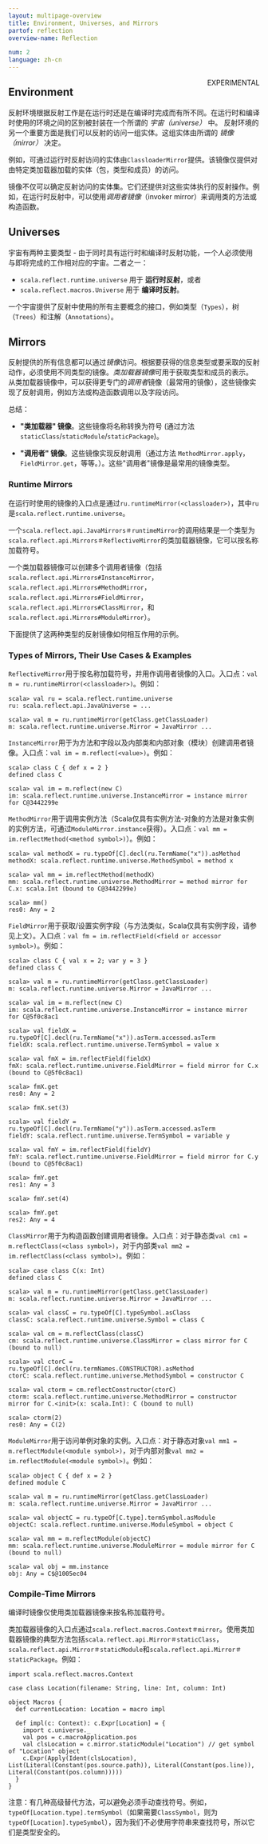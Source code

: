```yaml
---
layout: multipage-overview
title: Environment, Universes, and Mirrors
partof: reflection
overview-name: Reflection

num: 2
language: zh-cn
---
```


<span class="label important" style="float: right;">EXPERIMENTAL</span>

## Environment

反射环境根据反射工作是在运行时还是在编译时完成而有所不同。在运行时和编译时使用的环境之间的区别被封装在一个所谓的 *宇宙（universe）* 中。
反射环境的另一个重要方面是我们可以反射的访问一组实体。这组实体由所谓的 *镜像（mirror）* 决定。

例如，可通过运行时反射访问的实体由`ClassloaderMirror`提供。该镜像仅提供对由特定类加载器加载的实体（包，类型和成员）的访问。

镜像不仅可以确定反射访问的实体集。它们还提供对这些实体执行的反射操作。例如，在运行时反射中，可以使用*调用者镜像*（invoker mirror）来调用类的方法或构造函数。

## Universes

宇宙有两种主要类型 - 由于同时具有运行时和编译时反射功能，一个人必须使用与即将完成的工作相对应的宇宙。二者之一：

- `scala.reflect.runtime.universe` 用于 **运行时反射**，或者
- `scala.reflect.macros.Universe` 用于 **编译时反射**。

一个宇宙提供了反射中使用的所有主要概念的接口，例如类型（`Types`），树（`Trees`）和注解（`Annotations`）。

## Mirrors

反射提供的所有信息都可以通过*镜像*访问。根据要获得的信息类型或要采取的反射动作，必须使用不同类型的镜像。*类加载器镜像*可用于获取类型和成员的表示。
从类加载器镜像中，可以获得更专门的*调用者*镜像（最常用的镜像），这些镜像实现了反射调用，例如方法或构造函数调用以及字段访问。

总结：

- **"类加载器" 镜像**。这些镜像将名称转换为符号 (通过方法 `staticClass`/`staticModule`/`staticPackage`)。

- **"调用者" 镜像**。这些镜像实现反射调用（通过方法 `MethodMirror.apply`，`FieldMirror.get`，等等。）。这些"调用者"镜像是最常用的镜像类型。

### Runtime Mirrors

在运行时使用的镜像的入口点是通过`ru.runtimeMirror(<classloader>)`，其中`ru`是`scala.reflect.runtime.universe`。

一个`scala.reflect.api.JavaMirrors＃runtimeMirror`的调用结果是一个类型为`scala.reflect.api.Mirrors＃ReflectiveMirror`的类加载器镜像，它可以按名称加载符号。

一个类加载器镜像可以创建多个调用者镜像（包括`scala.reflect.api.Mirrors#InstanceMirror`，`scala.reflect.api.Mirrors#MethodMirror`，`scala.reflect.api.Mirrors#FieldMirror`，`scala.reflect.api.Mirrors#ClassMirror`，和`scala.reflect.api.Mirrors#ModuleMirror`）。

下面提供了这两种类型的反射镜像如何相互作用的示例。

### Types of Mirrors, Their Use Cases & Examples

`ReflectiveMirror`用于按名称加载符号，并用作调用者镜像的入口。入口点：`val m = ru.runtimeMirror(<classloader>)`。例如：

    scala> val ru = scala.reflect.runtime.universe
    ru: scala.reflect.api.JavaUniverse = ...

    scala> val m = ru.runtimeMirror(getClass.getClassLoader)
    m: scala.reflect.runtime.universe.Mirror = JavaMirror ...

`InstanceMirror`用于为方法和字段以及内部类和内部对象（模块）创建调用者镜像。入口点：`val im = m.reflect(<value>)`。例如：

    scala> class C { def x = 2 }
    defined class C

    scala> val im = m.reflect(new C)
    im: scala.reflect.runtime.universe.InstanceMirror = instance mirror for C@3442299e

`MethodMirror`用于调用实例方法（Scala仅具有实例方法-对象的方法是对象实例的实例方法，可通过`ModuleMirror.instance`获得）。入口点：`val mm = im.reflectMethod(<method symbol>)`）。例如：

    scala> val methodX = ru.typeOf[C].decl(ru.TermName("x")).asMethod
    methodX: scala.reflect.runtime.universe.MethodSymbol = method x

    scala> val mm = im.reflectMethod(methodX)
    mm: scala.reflect.runtime.universe.MethodMirror = method mirror for C.x: scala.Int (bound to C@3442299e)

    scala> mm()
    res0: Any = 2

`FieldMirror`用于获取/设置实例字段（与方法类似，Scala仅具有实例字段，请参见上文）。入口点：`val fm = im.reflectField(<field or accessor symbol>)`。例如：

    scala> class C { val x = 2; var y = 3 }
    defined class C

    scala> val m = ru.runtimeMirror(getClass.getClassLoader)
    m: scala.reflect.runtime.universe.Mirror = JavaMirror ...

    scala> val im = m.reflect(new C)
    im: scala.reflect.runtime.universe.InstanceMirror = instance mirror for C@5f0c8ac1

    scala> val fieldX = ru.typeOf[C].decl(ru.TermName("x")).asTerm.accessed.asTerm
    fieldX: scala.reflect.runtime.universe.TermSymbol = value x

    scala> val fmX = im.reflectField(fieldX)
    fmX: scala.reflect.runtime.universe.FieldMirror = field mirror for C.x (bound to C@5f0c8ac1)

    scala> fmX.get
    res0: Any = 2

    scala> fmX.set(3)

    scala> val fieldY = ru.typeOf[C].decl(ru.TermName("y")).asTerm.accessed.asTerm
    fieldY: scala.reflect.runtime.universe.TermSymbol = variable y

    scala> val fmY = im.reflectField(fieldY)
    fmY: scala.reflect.runtime.universe.FieldMirror = field mirror for C.y (bound to C@5f0c8ac1)

    scala> fmY.get
    res1: Any = 3

    scala> fmY.set(4)

    scala> fmY.get
    res2: Any = 4
    
`ClassMirror`用于为构造函数创建调用者镜像。入口点：对于静态类`val cm1 = m.reflectClass(<class symbol>)`，对于内部类`val mm2 = im.reflectClass(<class symbol>)`。例如：

    scala> case class C(x: Int)
    defined class C

    scala> val m = ru.runtimeMirror(getClass.getClassLoader)
    m: scala.reflect.runtime.universe.Mirror = JavaMirror ...

    scala> val classC = ru.typeOf[C].typeSymbol.asClass
    classC: scala.reflect.runtime.universe.Symbol = class C

    scala> val cm = m.reflectClass(classC)
    cm: scala.reflect.runtime.universe.ClassMirror = class mirror for C (bound to null)

    scala> val ctorC = ru.typeOf[C].decl(ru.termNames.CONSTRUCTOR).asMethod
    ctorC: scala.reflect.runtime.universe.MethodSymbol = constructor C

    scala> val ctorm = cm.reflectConstructor(ctorC)
    ctorm: scala.reflect.runtime.universe.MethodMirror = constructor mirror for C.<init>(x: scala.Int): C (bound to null)

    scala> ctorm(2)
    res0: Any = C(2)

`ModuleMirror`用于访问单例对象的实例。入口点：对于静态对象`val mm1 = m.reflectModule(<module symbol>)`，对于内部对象`val mm2 = im.reflectModule(<module symbol>)`。例如：

    scala> object C { def x = 2 }
    defined module C

    scala> val m = ru.runtimeMirror(getClass.getClassLoader)
    m: scala.reflect.runtime.universe.Mirror = JavaMirror ...

    scala> val objectC = ru.typeOf[C.type].termSymbol.asModule
    objectC: scala.reflect.runtime.universe.ModuleSymbol = object C

    scala> val mm = m.reflectModule(objectC)
    mm: scala.reflect.runtime.universe.ModuleMirror = module mirror for C (bound to null)

    scala> val obj = mm.instance
    obj: Any = C$@1005ec04

### Compile-Time Mirrors

编译时镜像仅使用类加载器镜像来按名称加载符号。

类加载器镜像的入口点通过`scala.reflect.macros.Context＃mirror`。使用类加载器镜像的典型方法包括`scala.reflect.api.Mirror＃staticClass`，`scala.reflect.api.Mirror＃staticModule`和`scala.reflect.api.Mirror＃staticPackage`。例如：

    import scala.reflect.macros.Context

    case class Location(filename: String, line: Int, column: Int)

    object Macros {
      def currentLocation: Location = macro impl

      def impl(c: Context): c.Expr[Location] = {
        import c.universe._
        val pos = c.macroApplication.pos
        val clsLocation = c.mirror.staticModule("Location") // get symbol of "Location" object
        c.Expr(Apply(Ident(clsLocation), List(Literal(Constant(pos.source.path)), Literal(Constant(pos.line)), Literal(Constant(pos.column)))))
      }
    }

注意：有几种高级替代方法，可以避免必须手动查找符号。例如，`typeOf[Location.type].termSymbol`（如果需要`ClassSymbol`，则为`typeOf[Location].typeSymbol`），因为我们不必使用字符串来查找符号，所以它们是类型安全的。